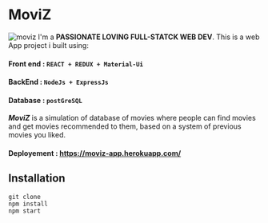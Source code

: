 # MoviZ 
![moviz](https://user-images.githubusercontent.com/40898323/68087360-5bf57900-fe55-11e9-9cea-a42abd17eb0e.JPG)
I'm a **PASSIONATE LOVING FULL-STATCK WEB DEV**. This is a web App project i built using:
#### Front end : `REACT + REDUX + Material-Ui`
#### BackEnd : `NodeJs + ExpressJs`
#### Database : `postGreSQL`

***MoviZ*** is a simulation of database of movies where people can find movies and get movies recommended to them, based on a system of previous movies you liked.
#### Deployement : https://moviz-app.herokuapp.com/

## Installation
`git clone`  
`npm install`  
`npm start`

